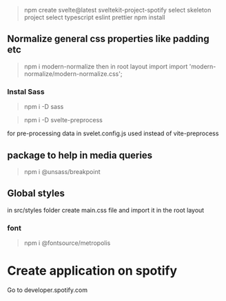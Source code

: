 >npm create svelte@latest sveltekit-project-spotify
select skeleton project
select typescript
eslint
prettier
>npm install

## Normalize general css properties like padding etc
>npm i modern-normalize
then in root layout import
import 'modern-normalize/modern-normalize.css';

### Instal Sass
>npm i -D sass

>npm i -D svelte-preprocess

for pre-processing data in svelet.config.js
used instead of vite-preprocess

## package to help in media queries
> npm i @unsass/breakpoint


## Global styles
in src/styles folder create main.css file
and import it in the root layout

### font
>npm i @fontsource/metropolis


# Create application on spotify
Go to developer.spotify.com

